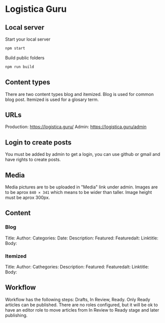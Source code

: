 # Logistica Guru

## Local server
Start your local server
```bash
npm start
```

Build public folders
```bash
npm run build
```

## Content types
There are two content types blog and itemized.
Blog is used for common blog post.
Itemized is used for a glosary term.

## URLs
Production: https://logistica.guru/
Admin: https://logistica.guru/admin

## Login to create posts
You must be added by admin to get a login, you can use github or gmail and have rights to create posts.

## Media
Media pictures are to be uploaded in "Media" link under admin.
Images are to be aprox `840 × 341` which means to be wider than taller.
Image height must be aprox 300px.

## Content
### Blog
Title:
Author:
Categories:
Date:
Description:
Featured:
Featuredalt:
Linktitle:
Body:

### Itemized
Title:
Author:
Cathegories:
Description:
Featured:
Featuredalt:
Linktitle:
Body:

## Workflow
Workflow has the following steps: Drafts, In Review, Ready.
Only Ready articles can be published.
There are no roles configured, but it will be ok to have an editor role to move articles from In Review to Ready stage and later publishing.
